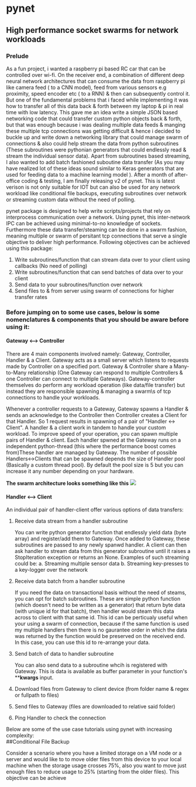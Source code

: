   # pynet
  ##  High performance socket swarms for network workloads
  
  ### Prelude <br/>
  
  As a fun project, i wanted a raspberry pi based RC car that can be controlled over wi-fi. On the receiver end, a combination of         different deep neural network architectures that can consume the data from raspberry pi like camera feed ( to a CNN model), feed from   various sensors e.g proximity, speed encoder etc ( to a RNN) & then can subsequently control it. But one of the fundamental problems     that i faced while implementing it was how to transfer all of this data back & forth between my laptop & pi in real time with low       latency. This gave me an idea write a simple JSON based networking code that could transfer custom python objects back & forth, but     that was enough because i was dealing multiple data feeds & manging these multiple tcp connections was getting difficult & hence i       decided to buckle up and write down a networking library that could manage swarm of connections & also could help stream the data from   python subroutines (These subroutines were pythonian generators that could endlessly read & stream the individual sensor data). Apart   from subroutines based streaming, I also wanted to add batch fashioned suboutine data transfer (As you may have realized lot of these   ideas sound similar to Keras generators that are used for feeding data to a machine learning model ). After a month of after-office     coding & testing, I am finally releasing v2 of pynet. This is latest verison is not only suitable for IOT but can also be used for any   network workload like conditional file backups, executing subroutines over network or streaming custom data without the need of         polling.

  pynet package is designed to help write scripts/projects that rely on interprocess communication over a network. Using pynet, this 
  inter-network IPC can be achieved using minimal-to-no knowledge of sockets. Furthermore these data transfer/steaming can be done in 
  a swarm fashion, meaning multiple or swarm of persitant tcp connections that serve a single objective to deliver high performance.
  Following objectives can be achieved using this package:

  1. Write subroutines/function that can stream data over to your client using callbacks (No need of polling)
  2. Write subroutines/function that can send batches of data over to your client
  3. Send data to your subroutines/function over network
  4. Send files to & from server using swarm of connections for higher transfer rates

  ### Before jumping on to some use cases, below is some nomenclatures & components that you should be aware before using it:
  
  #### Gateway <--> Controller
  
  There are 4 main components involved namely: Gateway, Controller, Handler & a Client. Gateway acts as a small server which listens
  to requests made by Controller on a specified port. Gateway & Controller share a Many-to-Many relationship (One Gateway can respond
  to multiple Controllers & one Controller can connect to multiple Gateways). Gateway-controller themselves do perform any workload
  operation (like data/file transfer) but instead they are responsible spawning & managing a swarm\s of tcp connections to handle 
  your workloads. </p><p>Whenever a controller requests to a Gateway, Gateway spawns a Handler & sends an acknowledge to the Controller
  then Controller creates a Client for that Handler. So 1 request results in spawning of a pair of "Handler <-> Client". A handler &
  a client work in tandem to handle your custom workload. To improve speed of your operation, you can spawn multiple pairs of Handler
  & client. Each handler spwned at the Gateway runs on a independent python-thread (this where the performance boost comes from)These     handler are managed by Gateway. The number of possible Handlers<->Clients that can be spawned depends the size of Handler 
  pool (Basically a custom thread pool). By default the pool size is 5 but you can increase it any number depending on your hardware.
  
  **The swarm architecture looks something like this**
  <img src="https://user-images.githubusercontent.com/40765055/58163266-53432900-7ca1-11e9-8c94-928eb364faf7.jpg" /></p>

  #### Handler <--> Client
  
  An individual pair of handler-client offer various options of data transfers:
  1. Receive data stream from a handler subroutine
  
        You can write python generator function that endlessly yield data (byte array) and register/add them to Gateway. Once added to           Gateway, these subroutines are passed to any newly spanwd handler. A client can then ask handler to stream data from this               generator subroutine until it raises a StopIteration exception or returns an None.
        Examples of such streaming could be:
        a. Streaming multiple sensor data
        b. Streaming key-presses to a key-logger over the network
        
  2. Receive data batch from a handler subroutine
    
        If you need the data on transactional basis without the need of steams, you can opt for batch subroutines. These are simple             python function (which doesn't need to be written as a generator) that return byte data (with unique id for that batch), then           handler would steam this data across to client with that same id. This id can be perticualy useful when your using a swarm of           connection, because if the same function is used my multiple handlers then there is no gaurantee order in which the data was             returned by the function would be preserved on the received end. In this case, you can use this id to re-arrange your data.
  
  3. Send batch of data to handler subroutine
  
        You can also send data to a subroutine whcih is registered with Gateway. This is data is available as buffer parameter in your           function's ****kwargs** input.
  
  4. Download files from Gateway to client device (from folder name & regex or fullpath to files)
  5. Send files to Gateway (files are downloaded to relative said folder)
  6. Ping Handler to check the connection

  Below are some of the use case tutorials using pynet with increasing complexity:<br/>
  ##Conditional File Backup
  
  Consider a scenario where you have a limited storage on a VM node or a server and would like to to move older files from this device
  to your local machine when the storage usage crosses 75%, also you want to move just enough files to reduce usage to 25% (starting       from the older files). This objective can be achieve 
  
</info>
